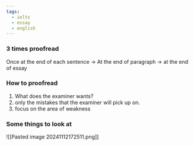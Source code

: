 ```yaml
---
tags:
  - ielts
  - essay
  - english
---
```

### 3 times proofread
Once at the end of each sentence → At the end of paragraph → at the end of essay

### How to proofread
1. What does the examiner wants?
2. only the mistakes that the examiner will pick up on.
3. focus on the area of weakness

### Some things to look at
![[Pasted image 20241112172511.png]]
